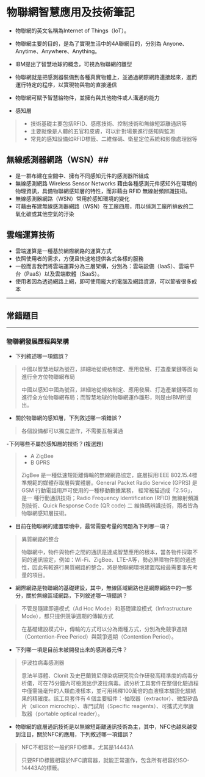 # 物聯網智慧應用及技術筆記 #
- 物聯網的英文名稱為Internet of Things（IoT）。
- 物聯網主要的⽬的，是為了實現⽣活中的4A聯網⽬的，分別為 Anyone、Anytime、Anywhere、Anything。
- IBM提出了智慧地球的概念，可視為物聯網的雛型
- 物聯網就是把感測器裝備到各種真實物體上，並通過網際網路連接起來，進⽽運⾏特定的程序，以實現物與物的直接通信
- 物聯網可賦予智慧給物件，並擁有與其他物件或⼈溝通的能⼒


- 感知層
>- 技術基礎主要包括RFID、感應技術、控制技術和無線短距離通訊等
>- 主要就像是⼈體的五官和⽪膚，可以針對場景進⾏感知與監測
>-  常⾒的感知設備如RFID標籤、⼆維條碼、衛星定位系統和影像處理器等

## 無線感測器網路（WSN）##
- 是⼀群布建在空間中、擁有不同感知元件的感測器所組成
- 無線感測網路 Wireless Sensor Networks 藉由各種感測元件感知外在環境的物理資訊，具備物聯網感知層的特性，⽽非藉由 RFID 無線射頻辨識技術。
- 無線感測器網路（WSN）常⽤於感知環境的變化
- 可藉由布建無線感測器網路（WSN）在⼯廠四周，⽤以偵測⼯廠所排放的⼆氧化碳或其他空氣的汙染

## 雲端運算技術 ##
- 雲端運算是⼀種基於網際網路的運算⽅式
- 依照使⽤者的需求，⽅便且快速地提供各式各樣的服務
- ⼀般⽽⾔我們將雲端運算分為三層架構，分別為：雲端設備（IaaS）、雲端平台（PaaS）以及雲端軟體（SaaS）。
- 使⽤者因為透過網路上網，即可使⽤龐⼤的電腦及網路資源，可以節省很多成本

----------
## 常錯題目 ##

----------
### 物聯網發展歷程與架構 ###

- 下列敘述哪⼀項錯誤？
>中國以智慧地球為號召，詳細地從規格制定、應⽤發展、打造產業鏈等⾯向進⾏全⽅位物聯網布局
>
>中國以感知中國為號召，詳細地從規格制定、應⽤發展、打造產業鏈等⾯向進⾏全⽅位物聯網布局；⽽智慧地球的物聯網運作雛形，則是由IBM所提出。

- 關於物聯網的感知層，下列敘述哪⼀項錯誤？
>各個設備都可以獨立運作，不需要互相溝通

-下列哪些不屬於感知層的技術？(複選題)
>- A ZigBee
>- B GPRS
>
>ZigBee 是⼀種低速短距離傳輸的無線網路協定，底層採⽤IEEE 802.15.4標準規範的媒體存取層與實體層。General
Packet Radio Service (GPRS) 是 GSM ⾏動電話⽤⼾可使⽤的⼀種移動數據業務， 經常被描述成「2.5G」，是⼀
種⾏動通訊技術；Radio Frequency Identification (RFID) 無線射頻識別技術、Quick Response Code (QR code) ⼆
維條碼辨識技術，兩者皆為物聯網感知層技術。

- ⽬前在物聯網的建置環境中，最常需要考量的問題為下列哪⼀項？
>異質網路的整合
>
>物聯網中，物件與物件之間的通訊是達成智慧應⽤的根本，當各物件採取不同的通訊協定，例如：Wi-Fi、ZigBee、LTE-A等，勢必屏障物件間的通透性，因此有較進⾏異質網路的整合，將是物聯網環境建置階段最需要事先考量的項⽬。

- 網際網路是物聯網的基礎建設，其中，無線區域網路也是網際網路中的⼀部分，關於無線區域網路，下列敘述哪⼀項錯誤？
>不管是隨建即連模式（Ad Hoc Mode）和基礎建設模式（Infrastructure Mode），都只提供競爭週期的傳輸⽅式
>
>在基礎建設模式中，傳輸的⽅式可以分為兩種⽅式，分別為免競爭週期（Contention-Free Period）與競爭週期（Contention Period）。

- 下列哪⼀項是⽬前未被開發出來的感測器元件？
>伊波拉病毒感測器
>
>意法半導體、Clonit 及史巴蘭贊尼傳染病研究院合作研發⾼精準度的病毒分析儀，可在75分鐘內可檢測出伊波拉病毒。該分析⼯具套件在整個化驗過程中僅需幾毫升的⼈類⾎液樣本，並可⽤稀釋100萬倍的⾎液樣本驗證化驗結果的精確度。該⼯具套件有４個主要組件：‧抽取器（extractor）、微型矽晶片（silicon microchip）、專⾨試劑（Specific reagents）、可攜式光學讀取器（portable optical reader）。

- 物聯網的底層通訊技術是以無線短距離通訊技術為主，其中，NFC也越來越受到注⽬，關於NFC的應⽤，下列敘述哪⼀項錯誤？
>NFC不相容於⼀般的RFID標準，尤其是14443A
>
>只要RFID標籤相容於NFC讀寫器，就能正常運作，包含所有相容於ISO-14443A的標籤。
